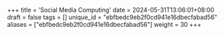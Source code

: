 +++
title = 'Social Media Computing'
date = 2024-05-31T13:06:01+08:00
draft = false
tags = []
unique_id = "ebfbedc9eb2f0cd941e16dbecfabad56"
aliases = ["ebfbedc9eb2f0cd941e16dbecfabad56"]
weight = 30
+++
